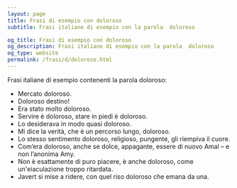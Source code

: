 ```yaml
---
layout: page
title: Frasi di esempio con doloroso 
subtitle: Frasi italiane di esempio con la parola  doloroso

og_title: Frasi di esempio con doloroso 
og_description: Frasi italiane di esempio con la parola  doloroso
og_type: website
permalink: /frasi/d/doloroso.html
---
```


Frasi italiane di esempio contenenti la parola doloroso:


- Mercato doloroso.
- Doloroso destino!
- Era stato molto doloroso.
- Servire è doloroso, stare in piedi è doloroso.
- Lo desiderava in modo quasi doloroso.
- Mi dice la verità, che è un percorso lungo, doloroso.
- Lo stesso sentimento doloroso, religioso, pungente, gli riempiva il cuore.
- Com’era doloroso, anche se dolce, appagante, essere di nuovo Amal – e non l’anonima Amy.
- Non è esattamente di puro piacere, è anche doloroso, come un'eiaculazione troppo ritardata.
- Javert si mise a ridere, con quel riso doloroso che emana da una.
